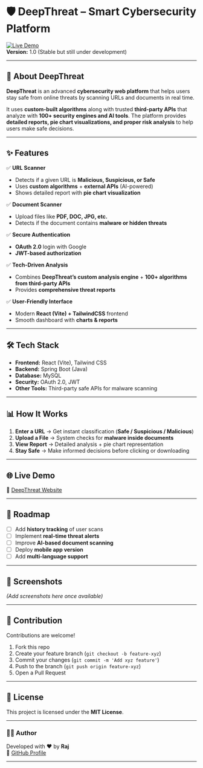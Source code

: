 # 🛡️ DeepThreat – Smart Cybersecurity Platform

[![Live Demo](https://img.shields.io/badge/Live-Demo-green)](https://deepthreat.vercel.app/)  
**Version:** 1.0 (Stable but still under development)

---

## 🚀 About DeepThreat
**DeepThreat** is an advanced **cybersecurity web platform** that helps users stay safe from online threats by scanning URLs and documents in real time.  

It uses **custom-built algorithms** along with trusted **third-party APIs** that analyze with **100+ security engines and AI tools**. The platform provides **detailed reports, pie chart visualizations, and proper risk analysis** to help users make safe decisions.  

---

## ✨ Features
✅ **URL Scanner**  
- Detects if a given URL is **Malicious, Suspicious, or Safe**  
- Uses **custom algorithms** + **external APIs** (AI-powered)  
- Shows detailed report with **pie chart visualization**

✅ **Document Scanner**  
- Upload files like **PDF, DOC, JPG, etc.**  
- Detects if the document contains **malware or hidden threats**

✅ **Secure Authentication**  
- **OAuth 2.0** login with Google  
- **JWT-based authorization**

✅ **Tech-Driven Analysis**  
- Combines **DeepThreat’s custom analysis engine** + **100+ algorithms from third-party APIs**  
- Provides **comprehensive threat reports**

✅ **User-Friendly Interface**  
- Modern **React (Vite) + TailwindCSS** frontend  
- Smooth dashboard with **charts & reports**  

---

## 🛠️ Tech Stack
- **Frontend:** React (Vite), Tailwind CSS  
- **Backend:** Spring Boot (Java)  
- **Database:** MySQL  
- **Security:** OAuth 2.0, JWT  
- **Other Tools:** Third-party safe APIs for malware scanning  

---

## 📊 How It Works
1. **Enter a URL** → Get instant classification (**Safe / Suspicious / Malicious**)  
2. **Upload a File** → System checks for **malware inside documents**  
3. **View Report** → Detailed analysis + pie chart representation  
4. **Stay Safe** → Make informed decisions before clicking or downloading  

---

## 🌐 Live Demo
🔗 [DeepThreat Website](https://deepthreat.vercel.app/)  

---

## 📅 Roadmap
- [ ] Add **history tracking** of user scans  
- [ ] Implement **real-time threat alerts**  
- [ ] Improve **AI-based document scanning**  
- [ ] Deploy **mobile app version**  
- [ ] Add **multi-language support**  

---

## 📸 Screenshots
_(Add screenshots here once available)_  

---

## 🤝 Contribution
Contributions are welcome!  
1. Fork this repo  
2. Create your feature branch (`git checkout -b feature-xyz`)  
3. Commit your changes (`git commit -m 'Add xyz feature'`)  
4. Push to the branch (`git push origin feature-xyz`)  
5. Open a Pull Request  

---

## 📜 License
This project is licensed under the **MIT License**.  

---

### 👨‍💻 Author
Developed with ❤️ by **Raj**  
🔗 [GitHub Profile](https://github.com/yourusername)  

---
